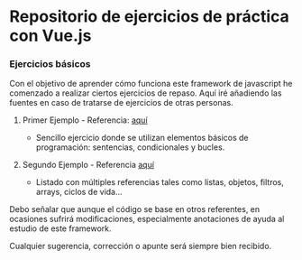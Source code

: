 # Repositorio de ejercicios de práctica con Vue.js

### Ejercicios básicos

Con el objetivo de aprender cómo funciona este framework de javascript he comenzado a realizar ciertos ejercicios de repaso.
Aquí iré añadiendo las fuentes en caso de tratarse de ejercicios de otras personas. 

1. Primer Ejemplo - Referencia: [aquí](https://carlosazaustre.es/primeros-pasos-en-vue/)

	* Sencillo ejercicio donde se utilizan elementos básicos de programación: sentencias, condicionales y bucles.

2. Segundo Ejemplo - Referencia [aquí](https://tecnops.es/2-vue-js-varios-ejemplos-sencillos-vue/)

	* Listado con múltiples referencias tales como listas, objetos, filtros, arrays, ciclos de vida...


Debo señalar que aunque el código se base en otros referentes, en ocasiones sufrirá modificaciones, especialmente anotaciones de ayuda al estudio de este framework.

Cualquier sugerencia, corrección o apunte será siempre bien recibido.